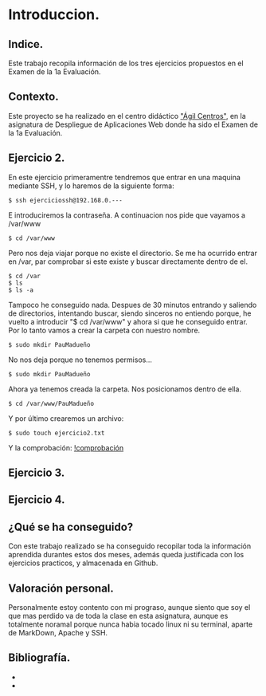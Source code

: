 # Introduccion.

## Indice.
Este trabajo recopila información de los tres ejercicios propuestos en el Examen de la 1a Evaluación.

## Contexto.
Este proyecto se ha realizado en el centro didáctico ["Ágil Centros"](https://www.agilcentros.es/audio/index.php), 
en la asignatura de Despliegue de Aplicaciones Web donde ha sido el Examen de la 1a Evaluación.

## Ejercicio 2.
En este ejercicio primeramentre tendremos que entrar en una maquina mediante SSH, y lo haremos de la siguiente forma:
```
$ ssh ejerciciossh@192.168.0.---
```
E introduciremos la contraseña.
A continuacion nos pide que vayamos a /var/www
```
$ cd /var/www
```
Pero nos deja viajar porque no existe el directorio.
Se me ha ocurrido entrar en /var, par comprobar si este existe y buscar directamente dentro de el.
```
$ cd /var
$ ls 
$ ls -a
```
Tampoco he conseguido nada.
Despues de 30 minutos entrando y saliendo de directorios, intentando buscar, siendo sinceros no entiendo porque, he vuelto a introducir "$ cd /var/www"
y ahora si que he conseguido entrar.
Por lo tanto vamos a crear la carpeta con nuestro nombre.
```
$ sudo mkdir PauMadueño
```
No nos deja porque no tenemos permisos...
```
$ sudo mkdir PauMadueño
```
Ahora ya tenemos creada la carpeta.
Nos posicionamos dentro de ella.
```
$ cd /var/www/PauMadueño
```
Y por último crearemos un archivo:
```
$ sudo touch ejercicio2.txt
```
Y la comprobación:
[!comprobación](https://github.com/PauMadu/Examen-1Ev/blob/main/Comprobacion%20Ej2.png)

## Ejercicio 3.

## Ejercicio 4.

## ¿Qué se ha conseguido?
Con este trabajo realizado se ha conseguido recopilar toda la información aprendida durantes estos dos meses, 
además queda justificada con los ejercicios practicos, y almacenada en Github.

## Valoración personal.
Personalmente estoy contento con mi prograso, aunque siento que soy el que mas perdido va de toda la clase en esta asignatura, 
aunque es totalmente noramal porque nunca habia tocado linux ni su terminal, aparte de MarkDown, Apache y SSH.

## Bibliografía.
- []()
- []()
